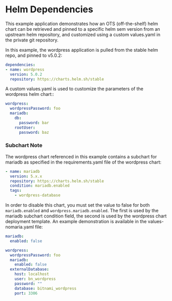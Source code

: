 # Helm Dependencies

This example application demonstrates how an OTS (off-the-shelf) helm chart can be retrieved and
pinned to a specific helm sem version from an upstream helm repository, and customized using a custom
values.yaml in the private git repository.

In this example, the wordpress application is pulled from the stable helm repo, and pinned to v5.0.2:

```yaml
dependencies:
- name: wordpress
  version: 5.0.2
  repository: https://charts.helm.sh/stable
```

A custom values.yaml is used to customize the parameters of the wordpress helm chart::

```yaml
wordpress:
  wordpressPassword: foo
  mariadb:
    db:
      password: bar
    rootUser:
      password: baz
```

### Subchart Note

The wordpress chart referenced in this example contains a subchart for mariadb as specified in the requirements.yaml file of the wordpress chart:
```yaml
- name: mariadb
  version: 5.x.x
  repository: https://charts.helm.sh/stable
  condition: mariadb.enabled
  tags:
    - wordpress-database
```

In order to disable this chart, you must set the value to false for both `mariadb.enabled` and `wordpress.mariadb.enabled`. The first is used by the mariadb subchart condition field, the second is used by the wordpress chart deployment template. An example demonstration is available in the values-nomaria.yaml file:
```yaml
mariadb:
  enabled: false

wordpress:
  wordpressPassword: foo
  mariadb:
    enabled: false
  externalDatabase:
    host: localhost
    user: bn_wordpress
    password: ""
    database: bitnami_wordpress
    port: 3306
```
